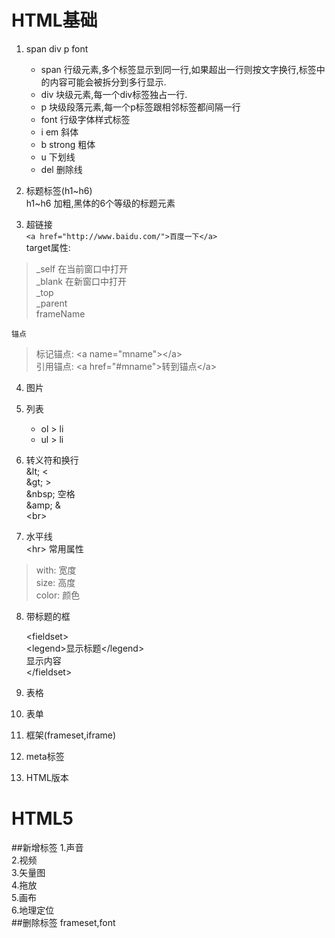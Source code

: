 # HTML基础 
1. span div p font  
    * span 行级元素,多个标签显示到同一行,如果超出一行则按文字换行,标签中的内容可能会被拆分到多行显示.  
    * div 块级元素,每一个div标签独占一行.  
    * p 块级段落元素,每一个p标签跟相邻标签都间隔一行  
    * font 行级字体样式标签
    * i em 斜体
    * b strong 粗体
    * u 下划线
    * del 删除线
    
2. 标题标签(h1~h6)  
    h1~h6 加粗,黑体的6个等级的标题元素
3. 超链接  
    `<a href="http://www.baidu.com/">百度一下</a>`  
    target属性:
>   _self 在当前窗口中打开  
    _blank 在新窗口中打开  
    _top  
    _parent  
    frameName  
        
    锚点  
>   标记锚点: &lt;a name="mname"&gt;&lt;/a&gt;  
    引用锚点: &lt;a href="#mname"&gt;转到锚点&lt;/a&gt;
    
4. 图片  
5. 列表  
    * ol > li
    * ul > li
6. 转义符和换行  
    &amp;lt;   &lt;  
    &amp;gt;   &gt;  
    &amp;nbsp; 空格  
    &amp;amp;  &amp;  
    &lt;br&gt;
    
7. 水平线  
    &lt;hr&gt;
    常用属性
>   with: 宽度  
    size: 高度  
    color: 颜色  
    
8. 带标题的框  
    
    &lt;fieldset&gt;  
        &lt;legend&gt;显示标题&lt;/legend&gt;  
        显示内容  
    &lt;/fieldset&gt;  
    
9. 表格  
10. 表单  
11. 框架(frameset,iframe)  
12. meta标签  
13. HTML版本  
# HTML5
##新增标签
1.声音  
2.视频  
3.矢量图  
4.拖放  
5.画布  
6.地理定位  
##删除标签
frameset,font
